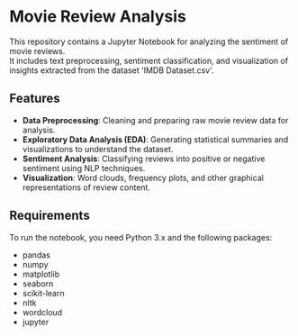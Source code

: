 # Movie Review Analysis

This repository contains a Jupyter Notebook for analyzing the sentiment of movie reviews.  
It includes text preprocessing, sentiment classification, and visualization of insights extracted from the dataset 'IMDB Dataset.csv'.

## Features
- **Data Preprocessing**: Cleaning and preparing raw movie review data for analysis.
- **Exploratory Data Analysis (EDA)**: Generating statistical summaries and visualizations to understand the dataset.
- **Sentiment Analysis**: Classifying reviews into positive or negative sentiment using NLP techniques.
- **Visualization**: Word clouds, frequency plots, and other graphical representations of review content.

## Requirements
To run the notebook, you need Python 3.x and the following packages:
- pandas
- numpy
- matplotlib
- seaborn
- scikit-learn
- nltk
- wordcloud
- jupyter
